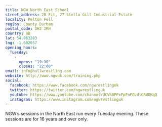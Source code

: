 ```yaml
---
title: NGW North East School
street_address: 2B Fit, 27 Stella Gill Industrial Estate
locality: Pelton Fell
region: County Durham
postal_code: DH2 2RH
country: GB
lat: 54.863283
lng: -1.602057
opening_hours:
  Tuesday:
    -
      opens: "19:30"
      closes: "22:00"
email: info@hullwrestling.com
website: http://www.ngwuk.com/training.php
social:
  facebook: https://www.facebook.com/ngwrestlinguk
  twitter: https://twitter.com/ngwrestlinguk
  youtube: https://www.youtube.com/channel/UCVb8PPxFpFnFGLdtGRUDKqQ
  instagram: https://www.instagram.com/ngwrestlinguk
---
```

NGW’s sessions in the North East run every Tuesday evening.
These sessions are for 16 years and over only.
